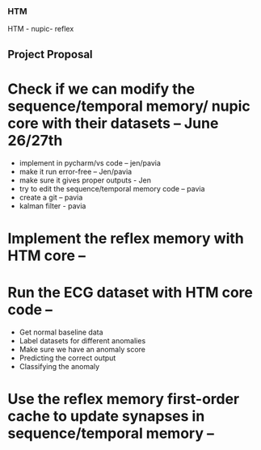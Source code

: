 ### HTM
HTM - nupic- reflex 



## Project Proposal
#	Check if we can modify the sequence/temporal memory/ nupic core with their datasets – June 26/27th
-	implement in pycharm/vs code – jen/pavia
-	make it run error-free – Jen/pavia
-	make sure it gives proper outputs - Jen
-	try to edit the sequence/temporal memory code – pavia
-	create a git – pavia
-	kalman filter - pavia
  
#	Implement the reflex memory with HTM core – 

#	Run the ECG dataset with HTM core code – 
-	Get normal baseline data
-	Label datasets for different anomalies
-	Make sure we have an anomaly score
-	Predicting the correct output
-	Classifying the anomaly

#	Use the reflex memory first-order cache to update synapses in sequence/temporal memory – 
